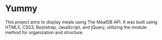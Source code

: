 # Yummy
This project aims to display meals using The MealDB API. It was built using HTML5, CSS3, Bootstrap, JavaScript, and jQuery, utilizing the module method for organization and structure.
